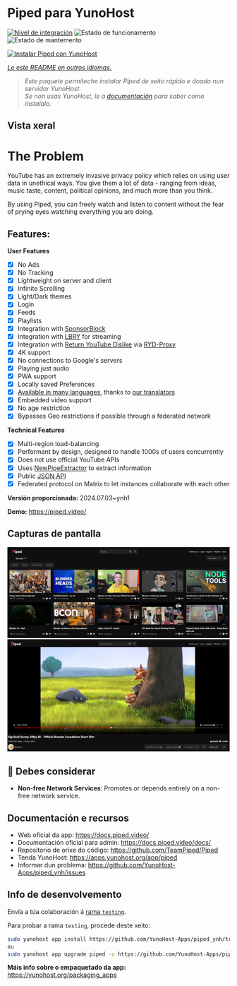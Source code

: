 <!--
NOTA: Este README foi creado automáticamente por <https://github.com/YunoHost/apps/tree/master/tools/readme_generator>
NON debe editarse manualmente.
-->

# Piped para YunoHost

[![Nivel de integración](https://dash.yunohost.org/integration/piped.svg)](https://ci-apps.yunohost.org/ci/apps/piped/) ![Estado de funcionamento](https://ci-apps.yunohost.org/ci/badges/piped.status.svg) ![Estado de mantemento](https://ci-apps.yunohost.org/ci/badges/piped.maintain.svg)

[![Instalar Piped con YunoHost](https://install-app.yunohost.org/install-with-yunohost.svg)](https://install-app.yunohost.org/?app=piped)

*[Le este README en outros idiomas.](./ALL_README.md)*

> *Este paquete permíteche instalar Piped de xeito rápido e doado nun servidor YunoHost.*  
> *Se non usas YunoHost, le a [documentación](https://yunohost.org/install) para saber como instalalo.*

## Vista xeral

# The Problem

YouTube has an extremely invasive privacy policy which relies on using user data in unethical ways. You give them a lot of data - ranging from ideas, music taste, content, political opinions, and much more than you think.

By using Piped, you can freely watch and listen to content without the fear of prying eyes watching everything you are doing.

## Features:

**User Features**

-   [x] No Ads
-   [x] No Tracking
-   [x] Lightweight on server and client
-   [x] Infinite Scrolling
-   [x] Light/Dark themes
-   [x] Login
-   [x] Feeds
-   [x] Playlists
-   [x] Integration with [SponsorBlock](https://github.com/ajayyy/SponsorBlock)
-   [x] Integration with [LBRY](https://lbry.com/) for streaming
-   [x] Integration with [Return YouTube Dislike](https://returnyoutubedislike.com/) via [RYD-Proxy](https://github.com/TeamPiped/RYD-Proxy)
-   [x] 4K support
-   [x] No connections to Google's servers
-   [x] Playing just audio
-   [x] PWA support
-   [x] Locally saved Preferences
-   [x] [Available in many languages](src/locales), thanks to [our translators](https://hosted.weblate.org/projects/piped/frontend/)
-   [x] Embedded video support
-   [x] No age restriction
-   [x] Bypasses Geo restrictions if possible through a federated network

**Technical Features**

-   [x] Multi-region load-balancing
-   [x] Performant by design, designed to handle 1000s of users concurrently
-   [x] Does not use official YouTube APIs
-   [x] Uses [NewPipeExtractor](https://github.com/TeamNewPipe/NewPipeExtractor) to extract information
-   [x] Public [JSON API](https://docs.piped.video/docs/api-documentation/)
-   [x] Federated protocol on Matrix to let instances collaborate with each other

**Versión proporcionada:** 2024.07.03~ynh1

**Demo:** <https://piped.video/>

## Capturas de pantalla

![Captura de pantalla de Piped](./doc/screenshots/channel.png)
![Captura de pantalla de Piped](./doc/screenshots/player.png)

## :red_circle: Debes considerar

- **Non-free Network Services**: Promotes or depends entirely on a non-free network service.

## Documentación e recursos

- Web oficial da app: <https://docs.piped.video/>
- Documentación oficial para admin: <https://docs.piped.video/docs/>
- Repositorio de orixe do código: <https://github.com/TeamPiped/Piped>
- Tenda YunoHost: <https://apps.yunohost.org/app/piped>
- Informar dun problema: <https://github.com/YunoHost-Apps/piped_ynh/issues>

## Info de desenvolvemento

Envía a túa colaboración á [rama `testing`](https://github.com/YunoHost-Apps/piped_ynh/tree/testing).

Para probar a rama `testing`, procede deste xeito:

```bash
sudo yunohost app install https://github.com/YunoHost-Apps/piped_ynh/tree/testing --debug
ou
sudo yunohost app upgrade piped -u https://github.com/YunoHost-Apps/piped_ynh/tree/testing --debug
```

**Máis info sobre o empaquetado da app:** <https://yunohost.org/packaging_apps>
